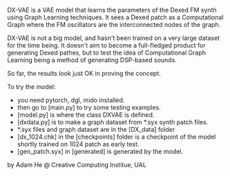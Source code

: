 DX-VAE is a VAE model that learns the parameters of the Dexed FM synth using Graph Learning techniques.
It sees a Dexed patch as a Computational Graph where the FM oscillators are the interconnected nodes of the graph.

DX-VAE is not a big model, and hasn't been trained on a very large dataset for the time being.
It doesn't aim to become a full-fledged product for generating Dexed pathes,
but to test the idea of Computational Graph Learning being a method of generating DSP-based sounds.

So far, the results look just OK in proving the concept.


To try the model:
- you need pytorch, dgl, mido installed.
- then go to [main.py] to try some testing examples.
- [model.py] is where the class DXVAE is defined.
- [dxdata.py] is to make a graph dataset from *.syx synth patch files.
- *.syx files and graph dataset are in the [DX_data] folder
- [dx_1024.chk] in the [checkpoints] folder is a checkpoint of the model shortly trained on 1024 patch as early test.
- [gen_patch.syx] in [generated] is generated by the model.

by Adam He @ Creative Computing Institue, UAL
